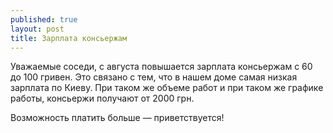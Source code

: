 ```yaml
---
published: true
layout: post
title: Зарплата консьержам
---
```


Уважаемые соседи,
с августа повышается зарплата консьержам с 60 до 100 гривен.
Это связано с тем, что в нашем доме самая низкая зарплата по Киеву.
При таком же объеме работ и при таком же графике работы, консьержи получают от 2000 грн.

Возможность платить больше — приветствуется!

